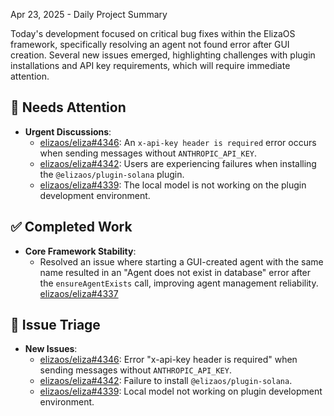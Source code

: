 Apr 23, 2025 - Daily Project Summary

Today's development focused on critical bug fixes within the ElizaOS framework, specifically resolving an agent not found error after GUI creation. Several new issues emerged, highlighting challenges with plugin installations and API key requirements, which will require immediate attention.

## 🚨 Needs Attention
- **Urgent Discussions**:
    - [elizaos/eliza#4346](https://github.com/elizaos/eliza/issues/4346): An `x-api-key header is required` error occurs when sending messages without `ANTHROPIC_API_KEY`.
    - [elizaos/eliza#4342](https://github.com/elizaos/eliza/issues/4342): Users are experiencing failures when installing the `@elizaos/plugin-solana` plugin.
    - [elizaos/eliza#4339](https://github.com/elizaos/eliza/issues/4339): The local model is not working on the plugin development environment.

## ✅ Completed Work
- **Core Framework Stability**:
    - Resolved an issue where starting a GUI-created agent with the same name resulted in an "Agent does not exist in database" error after the `ensureAgentExists` call, improving agent management reliability. [elizaos/eliza#4337](https://github.com/elizaos/eliza/pull/4337)

## 🐞 Issue Triage
- **New Issues**:
    - [elizaos/eliza#4346](https://github.com/elizaos/eliza/issues/4346): Error "x-api-key header is required" when sending messages without `ANTHROPIC_API_KEY`.
    - [elizaos/eliza#4342](https://github.com/elizaos/eliza/issues/4342): Failure to install `@elizaos/plugin-solana`.
    - [elizaos/eliza#4339](https://github.com/elizaos/eliza/issues/4339): Local model not working on plugin development environment.